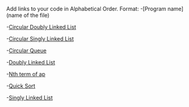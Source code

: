 Add links to your code in Alphabetical Order.
Format:
-[Program name](name of the file)

-[Circular Doubly Linked List](CircularDList.java)

-[Circular Singly Linked List](CircularSList.java)

-[Circular Queue](CircularQueue.java)

-[Doubly Linked List](DList.java)

-[Nth term of ap](nth_term_of_ap.java)

-[Quick Sort](quick_sort.java)    

-[Singly Linked List](SList.java)  
